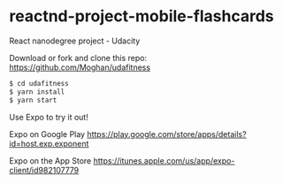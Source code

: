 # reactnd-project-mobile-flashcards
React nanodegree project - Udacity

Download or fork and clone this repo:
https://github.com/Moghan/udafitness

```bash
$ cd udafitness
$ yarn install
$ yarn start
```

Use Expo to try it out!

Expo on Google Play
https://play.google.com/store/apps/details?id=host.exp.exponent

Expo on the App Store
https://itunes.apple.com/us/app/expo-client/id982107779